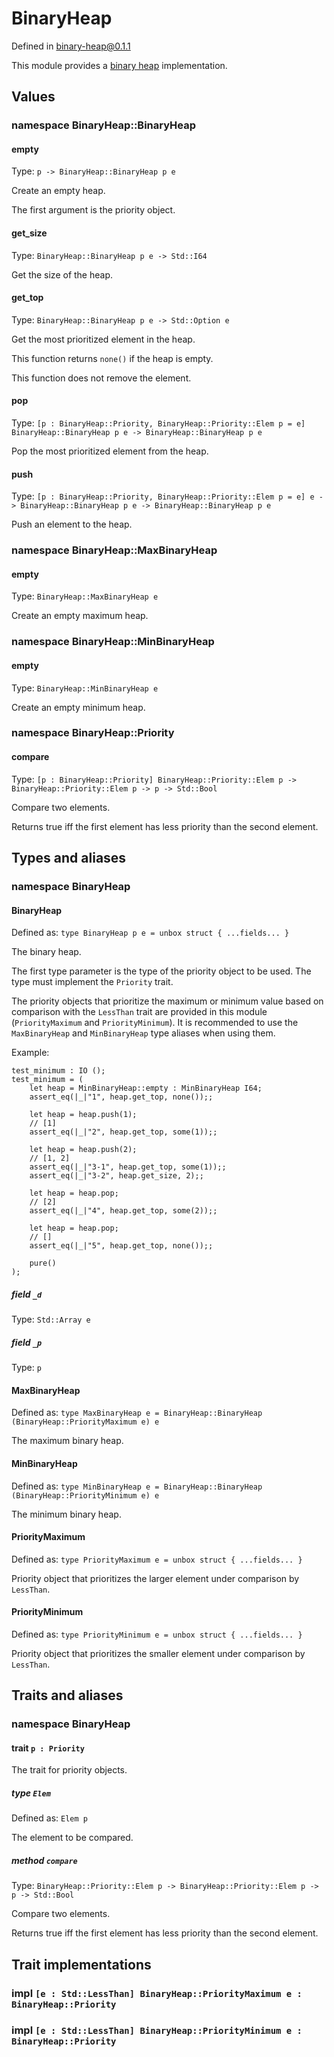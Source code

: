 # BinaryHeap

Defined in binary-heap@0.1.1

This module provides a [binary heap](https://en.wikipedia.org/wiki/Binary_heap) implementation.

## Values

### namespace BinaryHeap::BinaryHeap

#### empty

Type: `p -> BinaryHeap::BinaryHeap p e`

Create an empty heap.

The first argument is the priority object.

#### get_size

Type: `BinaryHeap::BinaryHeap p e -> Std::I64`

Get the size of the heap.

#### get_top

Type: `BinaryHeap::BinaryHeap p e -> Std::Option e`

Get the most prioritized element in the heap.

This function returns `none()` if the heap is empty.

This function does not remove the element.

#### pop

Type: `[p : BinaryHeap::Priority, BinaryHeap::Priority::Elem p = e] BinaryHeap::BinaryHeap p e -> BinaryHeap::BinaryHeap p e`

Pop the most prioritized element from the heap.

#### push

Type: `[p : BinaryHeap::Priority, BinaryHeap::Priority::Elem p = e] e -> BinaryHeap::BinaryHeap p e -> BinaryHeap::BinaryHeap p e`

Push an element to the heap.

### namespace BinaryHeap::MaxBinaryHeap

#### empty

Type: `BinaryHeap::MaxBinaryHeap e`

Create an empty maximum heap.

### namespace BinaryHeap::MinBinaryHeap

#### empty

Type: `BinaryHeap::MinBinaryHeap e`

Create an empty minimum heap.

### namespace BinaryHeap::Priority

#### compare

Type: `[p : BinaryHeap::Priority] BinaryHeap::Priority::Elem p -> BinaryHeap::Priority::Elem p -> p -> Std::Bool`

Compare two elements.

Returns true iff the first element has less priority than the second element.

## Types and aliases

### namespace BinaryHeap

#### BinaryHeap

Defined as: `type BinaryHeap p e = unbox struct { ...fields... }`

The binary heap.

The first type parameter is the type of the priority object to be used.
The type must implement the `Priority` trait.

The priority objects that prioritize the maximum or minimum value based on comparison with the `LessThan` trait are
provided in this module (`PriorityMaximum` and `PriorityMinimum`).
It is recommended to use the `MaxBinaryHeap` and `MinBinaryHeap` type aliases when using them.

Example:
```
test_minimum : IO ();
test_minimum = (
    let heap = MinBinaryHeap::empty : MinBinaryHeap I64;
    assert_eq(|_|"1", heap.get_top, none());;

    let heap = heap.push(1);
    // [1]
    assert_eq(|_|"2", heap.get_top, some(1));;

    let heap = heap.push(2);
    // [1, 2]
    assert_eq(|_|"3-1", heap.get_top, some(1));;
    assert_eq(|_|"3-2", heap.get_size, 2);;

    let heap = heap.pop;
    // [2]
    assert_eq(|_|"4", heap.get_top, some(2));;

    let heap = heap.pop;
    // []
    assert_eq(|_|"5", heap.get_top, none());;

    pure()
);
```

##### field `_d`

Type: `Std::Array e`

##### field `_p`

Type: `p`

#### MaxBinaryHeap

Defined as: `type MaxBinaryHeap e = BinaryHeap::BinaryHeap (BinaryHeap::PriorityMaximum e) e`

The maximum binary heap.

#### MinBinaryHeap

Defined as: `type MinBinaryHeap e = BinaryHeap::BinaryHeap (BinaryHeap::PriorityMinimum e) e`

The minimum binary heap.

#### PriorityMaximum

Defined as: `type PriorityMaximum e = unbox struct { ...fields... }`

Priority object that prioritizes the larger element under comparison by `LessThan`.

#### PriorityMinimum

Defined as: `type PriorityMinimum e = unbox struct { ...fields... }`

Priority object that prioritizes the smaller element under comparison by `LessThan`.

## Traits and aliases

### namespace BinaryHeap

#### trait `p : Priority`

The trait for priority objects.

##### type `Elem`

Defined as: `Elem p`

The element to be compared.

##### method `compare`

Type: `BinaryHeap::Priority::Elem p -> BinaryHeap::Priority::Elem p -> p -> Std::Bool`

Compare two elements.

Returns true iff the first element has less priority than the second element.

## Trait implementations

### impl `[e : Std::LessThan] BinaryHeap::PriorityMaximum e : BinaryHeap::Priority`

### impl `[e : Std::LessThan] BinaryHeap::PriorityMinimum e : BinaryHeap::Priority`